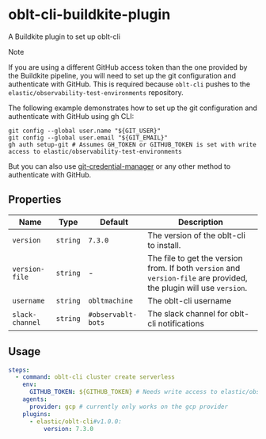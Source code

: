 # oblt-cli-buildkite-plugin

A Buildkite plugin to set up oblt-cli

> [!NOTE]
> If you are using a different GitHub access token than the one provided by the Buildkite pipeline,
> you will need to set up the git configuration and authenticate with GitHub.
> This is required because `oblt-cli` pushes to the `elastic/observability-test-environments` repository.
>
> The following example demonstrates how to set up the git configuration and authenticate with GitHub using gh CLI:
> ```shell
> git config --global user.name "${GIT_USER}"
> git config --global user.email "${GIT_EMAIL}"
> gh auth setup-git # Assumes GH_TOKEN or GITHUB_TOKEN is set with write access to elastic/observability-test-environments
> ```
> 
> But you can also use [git-credential-manager](https://github.com/git-ecosystem/git-credential-manager) or any other method to authenticate with GitHub.

## Properties

| Name            | Type     | Default            | Description                                                                                                         |
|-----------------|----------|--------------------|---------------------------------------------------------------------------------------------------------------------|
| `version`       | `string` | `7.3.0`            | The version of the oblt-cli to install.                                                                             |
| `version-file`  | `string` | -                  | The file to get the version from. If both `version` and `version-file` are provided, the plugin will use `version`. |
| `username`      | `string` | `obltmachine`      | The oblt-cli username                                                                                               |
| `slack-channel` | `string` | `#observablt-bots` | The slack channel for oblt-cli notifications                                                                        |

## Usage

```yaml
steps:
  - command: oblt-cli cluster create serverless
    env: 
      GITHUB_TOKEN: ${GITHUB_TOKEN} # Needs write access to elastic/observability-test-environments
    agents:
      provider: gcp # currently only works on the gcp provider
    plugins:
      - elastic/oblt-cli#v1.0.0:
          version: 7.3.0

```
